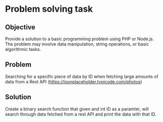# Problem solving task

## Objective

Provide a solution to a basic programming problem using PHP or Node.js. The problem may involve data manipulation, string operations, or basic algorithmic tasks.

## Problem

Searching for a specific piece of data by ID when fetching large amounts of data from a Rest API (https://jsonplaceholder.typicode.com/photos)

## Solution

Create a binary search function that given and int ID as a paramter, will search through data fetched from a rest API and print the data with that ID.